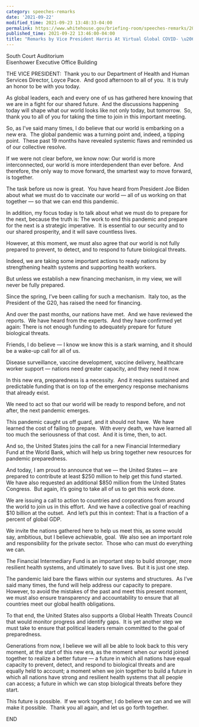 ```yaml
---
category: speeches-remarks
date: '2021-09-22'
modified_time: 2021-09-23 13:48:33-04:00
permalink: https://www.whitehouse.gov/briefing-room/speeches-remarks/2021/09/22/remarks-by-vice-president-harris-at-virtual-global-covid-19-summit/
published_time: 2021-09-22 13:46:00-04:00
title: "Remarks by Vice President Harris At Virtual Global COVID- \u2060 19 Summit"
---
```

 
South Court Auditorium  
Eisenhower Executive Office Building

THE VICE PRESIDENT:  Thank you to our Department of Health and Human
Services Director, Loyce Pace.  And good afternoon to all of you.  It is
truly an honor to be with you today.  
  
As global leaders, each and every one of us has gathered here knowing
that we are in a fight for our shared future.  And the discussions
happening today will shape what our world looks like not only today, but
tomorrow.  So, thank you to all of you for taking the time to join in
this important meeting.  
  
So, as I’ve said many times, I do believe that our world is embarking on
a new era.  The global pandemic was a turning point and, indeed, a
tipping point.  These past 19 months have revealed systemic flaws and
reminded us of our collective resolve.  
  
If we were not clear before, we know now: Our world is more
interconnected, our world is more interdependent than ever before.  And
therefore, the only way to move forward, the smartest way to move
forward, is together.  
  
The task before us now is great.  You have heard from President Joe
Biden about what we must do to vaccinate our world — all of us working
on that together — so that we can end this pandemic.  
  
In addition, my focus today is to talk about what we must do to prepare
for the next, because the truth is: The work to end this pandemic and
prepare for the next is a strategic imperative.  It is essential to our
security and to our shared prosperity, and it will save countless
lives.  
  
However, at this moment, we must also agree that our world is not fully
prepared to prevent, to detect, and to respond to future biological
threats.  
  
Indeed, we are taking some important actions to ready nations by
strengthening health systems and supporting health workers.  
  
But unless we establish a new financing mechanism, in my view, we will
never be fully prepared.  
  
Since the spring, I’ve been calling for such a mechanism.  Italy too, as
the President of the G20, has raised the need for financing.  
  
And over the past months, our nations have met.  And we have reviewed
the reports.  We have heard from the experts.  And they have confirmed
yet again: There is not enough funding to adequately prepare for future
biological threats.  
  
Friends, I do believe — I know we know this is a stark warning, and it
should be a wake-up call for all of us.  
  
Disease surveillance, vaccine development, vaccine delivery, healthcare
worker support — nations need greater capacity, and they need it now.  
  
In this new era, preparedness is a necessity.  And it requires sustained
and predictable funding that is on top of the emergency response
mechanisms that already exist.  
  
We need to act so that our world will be ready to respond before, and
not after, the next pandemic emerges.  
  
This pandemic caught us off guard, and it should not have.  We have
learned the cost of failing to prepare.  With every death, we have
learned all too much the seriousness of that cost.  And it is time,
then, to act.  
  
And so, the United States joins the call for a new Financial
Intermediary Fund at the World Bank, which will help us bring together
new resources for pandemic preparedness.  
  
And today, I am proud to announce that we — the United States — are
prepared to contribute at least $250 million to help get this fund
started.  We have also requested an additional $850 million from the
United States Congress.  But again, it’s going to take all of us to get
this work done.  
  
We are issuing a call to action to countries and corporations from
around the world to join us in this effort.  And we have a collective
goal of reaching $10 billion at the outset.  And let’s put this in
context: That is a fraction of a percent of global GDP.  
  
We invite the nations gathered here to help us meet this, as some would
say, ambitious, but I believe achievable, goal.  We also see an
important role and responsibility for the private sector.  Those who can
must do everything we can.   
  
The Financial Intermediary Fund is an important step to build stronger,
more resilient health systems, and ultimately to save lives.  But it is
just one step.  
  
The pandemic laid bare the flaws within our systems and structures.  As
I’ve said many times, the fund will help address our capacity to
prepare.  However, to avoid the mistakes of the past and meet this
present moment, we must also ensure transparency and accountability to
ensure that all countries meet our global health obligations.  
  
To that end, the United States also supports a Global Health Threats
Council that would monitor progress and identify gaps.  It is yet
another step we must take to ensure that political leaders remain
committed to the goal of preparedness.  
  
Generations from now, I believe we will all be able to look back to this
very moment, at the start of this new era, as the moment when our world
joined together to realize a better future — a future in which all
nations have equal capacity to prevent, detect, and respond to
biological threats and are equally held to account; a moment when we
join together to build a future in which all nations have strong and
resilient health systems that all people can access; a future in which
we can stop biological threats before they start.   
  
This future is possible.  If we work together, I do believe we can and
we will make it possible.  Thank you all again, and let us go forth
together.

END  
